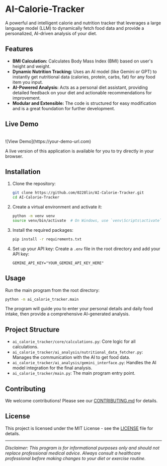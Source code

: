 # AI-Calorie-Tracker

A powerful and intelligent calorie and nutrition tracker that leverages a large language model (LLM) to dynamically fetch food data and provide a personalized, AI-driven analysis of your diet.

## Features
- **BMI Calculation:** Calculates Body Mass Index (BMI) based on user's height and weight.
- **Dynamic Nutrition Tracking:** Uses an AI model (like Gemini or GPT) to instantly get nutritional data (calories, protein, carbs, fat) for any food item you input.
- **AI-Powered Analysis:** Acts as a personal diet assistant, providing detailed feedback on your diet and actionable recommendations for improvement.
- **Modular and Extensible:** The code is structured for easy modification and is a great foundation for further development.


## Live Demo
<br>
![View Demo](https://your-demo-url.com)

A live version of this application is available for you to try directly in your browser.

## Installation
1. Clone the repository:
   ```bash
   git clone https://github.com/0228lin/AI-Calorie-Tracker.git
   cd AI-Calorie-Tracker

2.  Create a virtual environment and activate it:

    ```bash
    python -m venv venv
    source venv/bin/activate  # On Windows, use `venv\Scripts\activate`
    ```

3.  Install the required packages:

    ```bash
    pip install -r requirements.txt
    ```

4.  Set up your API key:
    Create a `.env` file in the root directory and add your API key:

    ```
    GEMINI_API_KEY="YOUR_GEMINI_API_KEY_HERE"
    ```

## Usage

Run the main program from the root directory:

```bash
python -m ai_calorie_tracker.main
```

The program will guide you to enter your personal details and daily food intake, then provide a comprehensive AI-generated analysis.

## Project Structure

  - `ai_calorie_tracker/core/calculations.py`: Core logic for all calculations.
  - `ai_calorie_tracker/ai_analysis/nutritional_data_fetcher.py`: Manages the communication with the AI to get food data.
  - `ai_calorie_tracker/ai_analysis/gemini_interface.py`: Handles the AI model integration for the final analysis.
  - `ai_calorie_tracker/main.py`: The main program entry point.


## Contributing

We welcome contributions\! Please see our [CONTRIBUTING.md](https://www.google.com/search?q=CONTRIBUTING.md) for details.

## License

This project is licensed under the MIT License - see the [LICENSE](LICENSE) file for details.

-----

*Disclaimer: This program is for informational purposes only and should not replace professional medical advice. Always consult a healthcare professional before making changes to your diet or exercise routine.*
